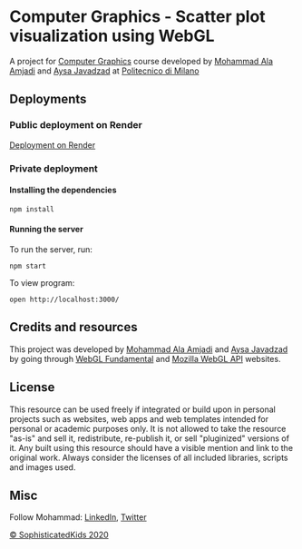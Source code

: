 # Computer Graphics - Scatter plot visualization using WebGL
A project for [Computer Graphics](https://www4.ceda.polimi.it/manifesti/manifesti/controller/ManifestoPublic.do?EVN_DETTAGLIO_RIGA_MANIFESTO=evento&aa=2019&k_cf=225&k_corso_la=474&k_indir=Z2B&codDescr=090958&lang=IT&semestre=2&idGruppo=3909&idRiga=239210) course developed by [Mohammad Ala Amjadi](https://github.com/alaamjadi) and [Aysa Javadzad](https://github.com/aysaj) at [Politecnico di Milano](https://polimi.it/)

## Deployments

### Public deployment on Render

[Deployment on Render](https://computer-graphics-scatter-plot-webgl.onrender.com/)

### Private deployment

#### Installing the dependencies
```
npm install
```

#### Running the server
To run the server, run:

```
npm start
```

To view program:

```
open http://localhost:3000/
```

## Credits and resources

This project was developed by [Mohammad Ala Amjadi](https://github.com/alaamjadi) and [Aysa Javadzad](https://github.com/aysaj) by going through [WebGL Fundamental](https://webglfundamentals.org) and [Mozilla WebGL API](https://developer.mozilla.org/en-US/docs/Web/API/WebGL_API) websites.

## License
This resource can be used freely if integrated or build upon in personal projects such as websites, web apps and web templates intended for personal or academic purposes only. It is not allowed to take the resource "as-is" and sell it, redistribute, re-publish it, or sell "pluginized" versions of it. Any built using this resource should have a visible mention and link to the original work. Always consider the licenses of all included libraries, scripts and images used.

## Misc

Follow Mohammad: [LinkedIn](https://www.linkedin.com/in/alaamjadi/), [Twitter](https://twitter.com/alaamjadi)

[© SophisticatedKids 2020](https://milcare-association-dynamic-website.onrender.com/backend)
